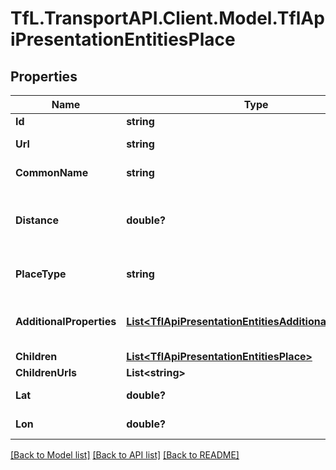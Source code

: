 # TfL.TransportAPI.Client.Model.TflApiPresentationEntitiesPlace
## Properties

Name | Type | Description | Notes
------------ | ------------- | ------------- | -------------
**Id** | **string** | A unique identifier. | [optional] 
**Url** | **string** | The unique location of this resource. | [optional] 
**CommonName** | **string** | A human readable name. | [optional] 
**Distance** | **double?** | The distance of the place from its search point, if this is the result              of a geographical search, otherwise zero. | [optional] 
**PlaceType** | **string** | The type of Place. See /Place/Meta/placeTypes for possible values. | [optional] 
**AdditionalProperties** | [**List&lt;TflApiPresentationEntitiesAdditionalProperties&gt;**](TflApiPresentationEntitiesAdditionalProperties.md) | A bag of additional key/value pairs with extra information about this place. | [optional] 
**Children** | [**List&lt;TflApiPresentationEntitiesPlace&gt;**](TflApiPresentationEntitiesPlace.md) |  | [optional] 
**ChildrenUrls** | **List&lt;string&gt;** |  | [optional] 
**Lat** | **double?** | WGS84 latitude of the location. | [optional] 
**Lon** | **double?** | WGS84 longitude of the location. | [optional] 

[[Back to Model list]](../../TfL.TransportAPI.Client/docs/README.md#documentation-for-models) [[Back to API list]](../../TfL.TransportAPI.Client/docs/README.md#documentation-for-api-endpoints) [[Back to README]](../../TfL.TransportAPI.Client/docs/README.md)

